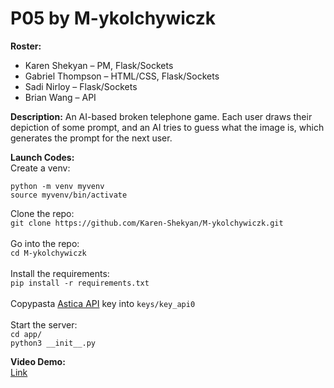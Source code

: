 # P05 by M-ykolchywiczk
**Roster:**<br>
- Karen Shekyan – PM, Flask/Sockets
- Gabriel Thompson – HTML/CSS, Flask/Sockets
- Sadi Nirloy – Flask/Sockets
- Brian Wang – API

**Description:** An AI-based broken telephone game. Each user draws their depiction of some prompt, and an AI tries to guess what the image is, which generates the prompt for the next user.

**Launch Codes:**<br>
Create a venv:
```
python -m venv myvenv
source myvenv/bin/activate
```
Clone the repo:<br>
`git clone https://github.com/Karen-Shekyan/M-ykolchywiczk.git`<br><br>
Go into the repo:<br>
`cd M-ykolchywiczk`<br><br>
Install the requirements:<br>
`pip install -r requirements.txt`<br><br>
Copypasta [Astica API](https://github.com/stuy-softdev/notes-and-code/blob/main/api_kb/411_on_Astica.md) key into `keys/key_api0`<br><br>
Start the server:<br>
`cd app/`<br>
`python3 __init__.py`

**Video Demo:**<br>
[Link](https://www.youtube.com/watch?v=t5DKbQHjQEQ)
